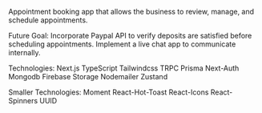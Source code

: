 Appointment booking app that allows the business to review, manage, and schedule appointments.

Future Goal:
Incorporate Paypal API to verify deposits are satisfied before scheduling appointments.
Implement a live chat app to communicate internally.

Technologies:
Next.js
TypeScript
Tailwindcss
TRPC
Prisma
Next-Auth
Mongodb
Firebase Storage
Nodemailer
Zustand

Smaller Technologies:
Moment
React-Hot-Toast
React-Icons
React-Spinners
UUID